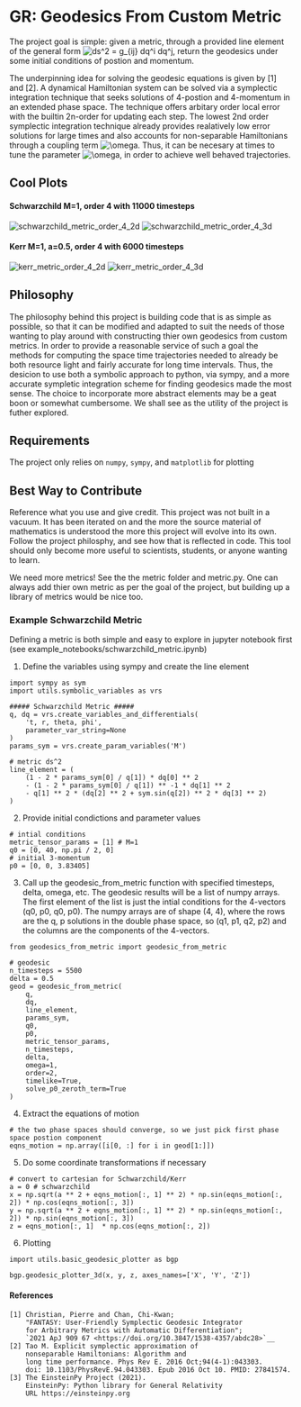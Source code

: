 # GR: Geodesics From Custom Metric
The project goal is simple: given a metric, through a provided line element of the general form <img src="https://latex.codecogs.com/svg.image?ds^2&space;=&space;g_{ij}&space;dq^i&space;dq^j" title="ds^2 = g_{ij} dq^i dq^j" />, return the geodesics under some initial conditions of postion and momentum.

The underpinning idea for solving the geodesic equations is given by [1] and [2].  A dynamical Hamiltonian system can be solved via a symplectic integration technique that seeks solutions of 4-postion and 4-momentum in an extended phase space.  The technique offers arbitary order local error with the builtin 2n-order for updating each step.  The lowest 2nd order symplectic integration technique already provides realatively low error solutions for large times and also accounts for non-separable Hamiltonians through a coupling term <img src="https://latex.codecogs.com/svg.image?\omega" title="\omega" />.  Thus, it can be necesary at times to tune the parameter <img src="https://latex.codecogs.com/svg.image?\omega" title="\omega" />, in order to achieve well behaved trajectories.

## Cool Plots
#### Schwarzchild M=1, order 4 with 11000 timesteps
![schwarzchild_metric_order_4_2d](general_relativity/images/schwarzchild_metric_order_4_2d.png)
![schwarzchild_metric_order_4_3d](general_relativity/images/schwarzchild_metric_order_4_3d.png)
#### Kerr M=1, a=0.5, order 4 with 6000 timesteps
![kerr_metric_order_4_2d](general_relativity/images/kerr_metric_order_4_2d.png)
![kerr_metric_order_4_3d](general_relativity/images/kerr_metric_order_4_3d.png)

## Philosophy
The philosophy behind this project is building code that is as simple as possible, so that it can be modified and adapted to suit the needs of those wanting to play around with constructing thier own geodesics from custom metrics.  In order to provide a reasonable service of such a goal the methods for computing the space time trajectories needed to already be both resource light and fairly accurate for long time intervals.  Thus, the desicion to use both a symbolic approach to python, via sympy, and a more accurate sympletic integration scheme for finding geodesics made the most sense.   The choice to incorporate more abstract elements may be a geat boon or somewhat cumbersome.  We shall see as the utility of the project is futher explored.

## Requirements
The project only relies on `numpy`, `sympy`, and `matplotlib` for plotting

## Best Way to Contribute
Reference what you use and give credit.  This project was not built in a vacuum.  It has been iterated on and the more the source material of mathematics is understood the more this project will evolve into its own.  Follow the project philosphy, and see how that is reflected in code.  This tool should only become more useful to scientists, students, or anyone wanting to learn.

We need more metrics!  See the the metric folder and metric.py.  One can always add thier own metric as per the goal of the project, but building up a library of metrics would be nice too.

### Example Schwarzchild Metric
Defining a metric is both simple and easy to explore in jupyter notebook first (see example_notebooks/schwarzchild_metric.ipynb)

1) Define the variables using sympy and create the line element
```
import sympy as sym
import utils.symbolic_variables as vrs

##### Schwarzchild Metric #####
q, dq = vrs.create_variables_and_differentials(
    't, r, theta, phi',
    parameter_var_string=None
)
params_sym = vrs.create_param_variables('M')

# metric ds^2
line_element = (
    (1 - 2 * params_sym[0] / q[1]) * dq[0] ** 2 
    - (1 - 2 * params_sym[0] / q[1]) ** -1 * dq[1] ** 2 
    - q[1] ** 2 * (dq[2] ** 2 + sym.sin(q[2]) ** 2 * dq[3] ** 2)
)
```

2) Provide initial condictions and parameter values
```
# intial conditions
metric_tensor_params = [1] # M=1
q0 = [0, 40, np.pi / 2, 0]
# initial 3-momentum
p0 = [0, 0, 3.83405]
```

3) Call up the geodesic_from_metric function with specified timesteps, delta, omega, etc.  The geodesic results will be a list of numpy arrays.  The first element of the list is just the intial conditions for the 4-vectors (q0, p0, q0, p0).  The numpy arrays are of shape (4, 4), where the rows are the q, p solutions in the double phase space, so (q1, p1, q2, p2) and the columns are the components of the 4-vectors.
```
from geodesics_from_metric import geodesic_from_metric

# geodesic
n_timesteps = 5500
delta = 0.5
geod = geodesic_from_metric(
    q, 
    dq,
    line_element,
    params_sym,
    q0, 
    p0, 
    metric_tensor_params,
    n_timesteps,
    delta, 
    omega=1,
    order=2, 
    timelike=True,
    solve_p0_zeroth_term=True
)
```

4) Extract the equations of motion
```
# the two phase spaces should converge, so we just pick first phase space postion component
eqns_motion = np.array([i[0, :] for i in geod[1:]])
```

5) Do some coordinate transformations if necessary
```
# convert to cartesian for Schwarzchild/Kerr
a = 0 # schwarzchild
x = np.sqrt(a ** 2 + eqns_motion[:, 1] ** 2) * np.sin(eqns_motion[:, 2]) * np.cos(eqns_motion[:, 3])
y = np.sqrt(a ** 2 + eqns_motion[:, 1] ** 2) * np.sin(eqns_motion[:, 2]) * np.sin(eqns_motion[:, 3])
z = eqns_motion[:, 1]  * np.cos(eqns_motion[:, 2])
```

6) Plotting
```
import utils.basic_geodesic_plotter as bgp

bgp.geodesic_plotter_3d(x, y, z, axes_names=['X', 'Y', 'Z'])
```


#### References
```
[1] Christian, Pierre and Chan, Chi-Kwan;
    "FANTASY: User-Friendly Symplectic Geodesic Integrator
    for Arbitrary Metrics with Automatic Differentiation";
    `2021 ApJ 909 67 <https://doi.org/10.3847/1538-4357/abdc28>`__
[2] Tao M. Explicit symplectic approximation of
    nonseparable Hamiltonians: Algorithm and
    long time performance. Phys Rev E. 2016 Oct;94(4-1):043303.
    doi: 10.1103/PhysRevE.94.043303. Epub 2016 Oct 10. PMID: 27841574.
[3] The EinsteinPy Project (2021).
    EinsteinPy: Python library for General Relativity
    URL https://einsteinpy.org
```
